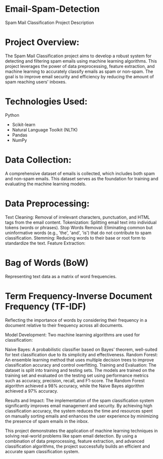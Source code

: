 # Email-Spam-Detection

Spam Mail Classification Project Description
# Project Overview:
The Spam Mail Classification project aims to develop a robust system for detecting and filtering spam emails using machine learning algorithms. This project leverages the power of data preprocessing, feature extraction, and machine learning to accurately classify emails as spam or non-spam. The goal is to improve email security and efficiency by reducing the amount of spam reaching users' inboxes.

# Technologies Used:

Python
- Scikit-learn
- Natural Language Toolkit (NLTK)
- Pandas
- NumPy

# Data Collection:
A comprehensive dataset of emails is collected, which includes both spam and non-spam emails. This dataset serves as the foundation for training and evaluating the machine learning models.

# Data Preprocessing:

Text Cleaning: Removal of irrelevant characters, punctuation, and HTML tags from the email content.
Tokenization: Splitting email text into individual tokens (words or phrases).
Stop Words Removal: Eliminating common but uninformative words (e.g., 'the', 'and', 'is') that do not contribute to spam classification.
Stemming: Reducing words to their base or root form to standardize the text.
Feature Extraction:

# Bag of Words (BoW)
Representing text data as a matrix of word frequencies.
# Term Frequency-Inverse Document Frequency (TF-IDF)
Reflecting the importance of words by considering their frequency in a document relative to their frequency across all documents.

Model Development:
Two machine learning algorithms are used for classification:

Naive Bayes: A probabilistic classifier based on Bayes' theorem, well-suited for text classification due to its simplicity and effectiveness.
Random Forest: An ensemble learning method that uses multiple decision trees to improve classification accuracy and control overfitting.
Training and Evaluation:
The dataset is split into training and testing sets. The models are trained on the training set and evaluated on the testing set using performance metrics such as accuracy, precision, recall, and F1-score. The Random Forest algorithm achieved a 98% accuracy, while the Naive Bayes algorithm achieved a 97% accuracy.

 
Results and Impact:
The implementation of the spam classification system significantly improves email management and security. By achieving high classification accuracy, the system reduces the time and resources spent on manually sorting emails and enhances the user experience by minimizing the presence of spam emails in the inbox.


This project demonstrates the application of machine learning techniques in solving real-world problems like spam email detection. By using a combination of data preprocessing, feature extraction, and advanced classification algorithms, the project successfully builds an efficient and accurate spam classification system.

